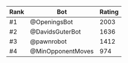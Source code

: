 Rank|Bot|Rating
---|---|---
#1|@OpeningsBot|2003
#2|@DavidsGuterBot|1636
#3|@pawnrobot|1412
#4|@MinOpponentMoves|974
